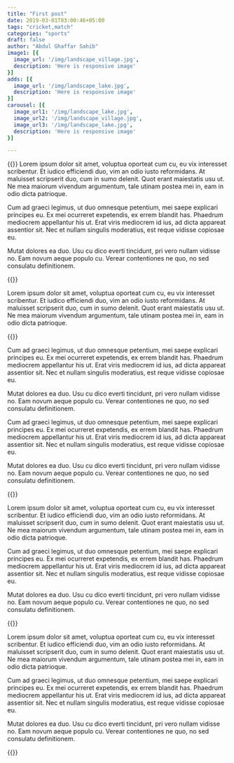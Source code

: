 ```yaml
---
title: "First post"
date: 2019-03-01T03:00:46+05:00
tags: "cricket,match"
categories: "sports"
draft: false
author: "Abdul Ghaffar Sahib"
image1: [{
  image_url: '/img/landscape_village.jpg',
  description: 'Here is responsive image'
}]
adds: [{
  image_url: '/img/landscape_lake.jpg',
  description: 'Here is responsive image'
}]
carousel: [{
  image_url1: '/img/landscape_lake.jpg',
  image_url2: '/img/landscape_village.jpg',
  image_url3: '/img/landscape_lake.jpg',
  description: 'Here is responsive image'
}]

---
```

{{<social-sharing>}}
Lorem ipsum dolor sit amet, voluptua oporteat cum cu, eu vix interesset scribentur. Et iudico efficiendi duo, vim an odio iusto reformidans. At maluisset scripserit duo, cum in sumo delenit. Quot erant maiestatis usu ut. Ne mea maiorum vivendum argumentum, tale utinam postea mei in, eam in odio dicta patrioque.

Cum ad graeci legimus, ut duo omnesque petentium, mei saepe explicari principes eu. Ex mei ocurreret expetendis, ex errem blandit has. Phaedrum mediocrem appellantur his ut. Erat viris mediocrem id ius, ad dicta appareat assentior sit. Nec et nullam singulis moderatius, est reque vidisse copiosae eu.

Mutat dolores ea duo. Usu cu dico everti tincidunt, pri vero nullam vidisse no. Eam novum aeque populo cu. Verear contentiones ne quo, no sed consulatu definitionem.

{{<image>}}

Lorem ipsum dolor sit amet, voluptua oporteat cum cu, eu vix interesset scribentur. Et iudico efficiendi duo, vim an odio iusto reformidans. At maluisset scripserit duo, cum in sumo delenit. Quot erant maiestatis usu ut. Ne mea maiorum vivendum argumentum, tale utinam postea mei in, eam in odio dicta patrioque.

{{<adds>}}

Cum ad graeci legimus, ut duo omnesque petentium, mei saepe explicari principes eu. Ex mei ocurreret expetendis, ex errem blandit has. Phaedrum mediocrem appellantur his ut. Erat viris mediocrem id ius, ad dicta appareat assentior sit. Nec et nullam singulis moderatius, est reque vidisse copiosae eu.

Mutat dolores ea duo. Usu cu dico everti tincidunt, pri vero nullam vidisse no. Eam novum aeque populo cu. Verear contentiones ne quo, no sed consulatu definitionem.

Cum ad graeci legimus, ut duo omnesque petentium, mei saepe explicari principes eu. Ex mei ocurreret expetendis, ex errem blandit has. Phaedrum mediocrem appellantur his ut. Erat viris mediocrem id ius, ad dicta appareat assentior sit. Nec et nullam singulis moderatius, est reque vidisse copiosae eu.

Mutat dolores ea duo. Usu cu dico everti tincidunt, pri vero nullam vidisse no. Eam novum aeque populo cu. Verear contentiones ne quo, no sed consulatu definitionem.

{{<carousel>}}

Lorem ipsum dolor sit amet, voluptua oporteat cum cu, eu vix interesset scribentur. Et iudico efficiendi duo, vim an odio iusto reformidans. At maluisset scripserit duo, cum in sumo delenit. Quot erant maiestatis usu ut. Ne mea maiorum vivendum argumentum, tale utinam postea mei in, eam in odio dicta patrioque.

Cum ad graeci legimus, ut duo omnesque petentium, mei saepe explicari principes eu. Ex mei ocurreret expetendis, ex errem blandit has. Phaedrum mediocrem appellantur his ut. Erat viris mediocrem id ius, ad dicta appareat assentior sit. Nec et nullam singulis moderatius, est reque vidisse copiosae eu.

Mutat dolores ea duo. Usu cu dico everti tincidunt, pri vero nullam vidisse no. Eam novum aeque populo cu. Verear contentiones ne quo, no sed consulatu definitionem.

{{<trends>}}

Lorem ipsum dolor sit amet, voluptua oporteat cum cu, eu vix interesset scribentur. Et iudico efficiendi duo, vim an odio iusto reformidans. At maluisset scripserit duo, cum in sumo delenit. Quot erant maiestatis usu ut. Ne mea maiorum vivendum argumentum, tale utinam postea mei in, eam in odio dicta patrioque.

Cum ad graeci legimus, ut duo omnesque petentium, mei saepe explicari principes eu. Ex mei ocurreret expetendis, ex errem blandit has. Phaedrum mediocrem appellantur his ut. Erat viris mediocrem id ius, ad dicta appareat assentior sit. Nec et nullam singulis moderatius, est reque vidisse copiosae eu.

Mutat dolores ea duo. Usu cu dico everti tincidunt, pri vero nullam vidisse no. Eam novum aeque populo cu. Verear contentiones ne quo, no sed consulatu definitionem.


{{<related-list>}}

